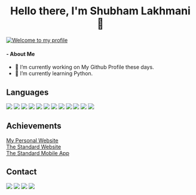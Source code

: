 <h1 align="center">Hello there, I'm Shubham Lakhmani 👋</h1>

[![Welcome to my profile](https://img.shields.io/badge/Hello,Programmer!-Welcome-orange.svg?style=flat&logo=github)](https://github.com/Shubham-Lakhmani)

<h4>
- About Me
</h4>

<!-- [![Shubham's GitHub Stats](https://github-readme-stats.vercel.app/api?username=theshubhamdev&count_private=true&show_icons=true&theme=radical)](https://github.com/anuraghazra/github-readme-stats)
[![Most Used Languages](https://github-readme-stats.vercel.app/api/top-langs/?username=theshubhamdev&layout=compact&show_icons=true&theme=radical)](https://github.com/anuraghazra/github-readme-stats) -->

- 🔭 I’m currently working on My Github Profile these days.
- 🌱 I’m currently learning Python.


## Languages
<p>
<img src="https://img.shields.io/badge/React-61DAFB?style=for-the-badge&logo=react&logoColor=white">
<img src="https://img.shields.io/badge/Javascript-F7DF1E?style=for-the-badge&logo=javascript&logoColor=white">
<img src="https://img.shields.io/badge/AWS-232F3E?style=for-the-badge&logo=amazonaws&logoColor=white">
<img src="https://img.shields.io/badge/C%2B%2B-00599C?style=for-the-badge&logo=c%2B%2B&logoColor=white">
<img src="https://img.shields.io/badge/Python-3776AB?style=for-the-badge&logo=python&logoColor=white">
<img src="https://img.shields.io/badge/Javascript-F7DF1E?style=for-the-badge&logo=javascript&logoColor=white">
<img src="https://img.shields.io/badge/HTML5-E34F26?style=for-the-badge&logo=html5&logoColor=white">
<img src="https://img.shields.io/badge/CSS3-1572B6?style=for-the-badge&logo=css3&logoColor=white">
<img src="https://img.shields.io/badge/Node.js-339933?style=for-the-badge&logo=node.js&logoColor=white">
<img src="https://img.shields.io/badge/MySQL-4479A1?style=for-the-badge&logo=mysql&logoColor=white">
<img src="https://img.shields.io/badge/MongoDB-47A248?style=for-the-badge&logo=mongodb&logoColor=white">
<img src="https://img.shields.io/badge/Apache-D22128?style=for-the-badge&logo=apache&logoColor=white">
</p>

## Achievements
<p>
  <a href="https://theshubham.in">My Personal Website</a><br/>
  <a href="https://thestandard.in">The Standard Website</a><br />
  <a href="https://play.google.com/store/apps/details?id=com.thestandard.main">The Standard Mobile App</a>
</p>

## Contact
<p>
<a href="https://www.linkedin.com/in/shubham-lakhmani-02b3401ba/"><img src="https://img.shields.io/badge/LinkedIn-0A66C2?style=for-the-badge&logo=linkedin&logoColor=white"></a>
<a href="mailto:me@theshubham.in"><img src="https://img.shields.io/badge/Gmail-EA4335?style=for-the-badge&logo=gmail&logoColor=white"></a>
<a href="https://www.instagram.com/_jordan_rock/"><img src="https://img.shields.io/badge/Instagram-E4405F?style=for-the-badge&logo=instagram&logoColor=white"></a>
<a href="https://twitter.com/_jordan_rock_"><img src="https://img.shields.io/badge/Twitter-1DA1F2?style=for-the-badge&logo=twitter&logoColor=white"></a>
</p>
